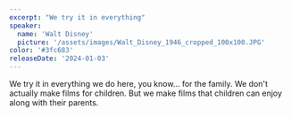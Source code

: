 ```yaml
---
excerpt: "We try it in everything"
speaker:
  name: 'Walt Disney'
  picture: '/assets/images/Walt_Disney_1946_cropped_100x100.JPG'
color: '#3fc683'
releaseDate: '2024-01-03'
---
```

We try it in everything we do here, you know... for the family. We don't actually make films for children. But we make films that children can enjoy along with their parents.